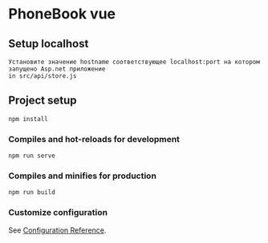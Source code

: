 # PhoneBook vue

## Setup localhost
```
Установите значение hostname соответствующее localhost:port на котором запущено Asp.net приложение
in src/api/store.js
```

## Project setup
```
npm install
```

### Compiles and hot-reloads for development
```
npm run serve
```

### Compiles and minifies for production
```
npm run build
```

### Customize configuration
See [Configuration Reference](https://cli.vuejs.org/config/).

